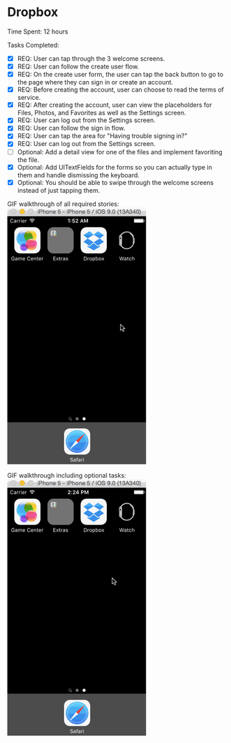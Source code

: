 # Dropbox

Time Spent: 12 hours<br>

Tasks Completed: 
- [x] REQ: User can tap through the 3 welcome screens.
- [x] REQ: User can follow the create user flow.
- [x] REQ: On the create user form, the user can tap the back button to go to the page where they can sign in or create an account.
- [x] REQ: Before creating the account, user can choose to read the terms of service.
- [x] REQ: After creating the account, user can view the placeholders for Files, Photos, and Favorites as well as the Settings screen.
- [x] REQ: User can log out from the Settings screen.
- [x] REQ: User can follow the sign in flow.
- [x] REQ: User can tap the area for "Having trouble signing in?"
- [x] REQ: User can log out from the Settings screen.
- [ ] Optional: Add a detail view for one of the files and implement favoriting the file.
- [x] Optional: Add UITextFields for the forms so you can actually type in them and handle dismissing the keyboard.
- [x] Optional: You should be able to swipe through the welcome screens instead of just tapping them.

GIF walkthrough of all required stories:<br>
![Alt text](https://github.com/flamencoflsh/Dropbox/blob/master/Dropbox/Assets.xcassets/DropBox.gif)

GIF walkthrough including optional tasks:<br>
![Alt text](https://github.com/flamencoflsh/Dropbox/blob/master/Dropbox/Assets.xcassets/DropBoxV2.gif)
